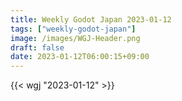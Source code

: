 ```yaml
---
title: Weekly Godot Japan 2023-01-12
tags: ["weekly-godot-japan"]
image: /images/WGJ-Header.png
draft: false
date: 2023-01-12T06:00:15+09:00
---
```


{{< wgj "2023-01-12" >}}
